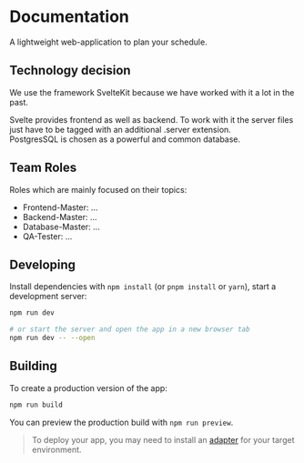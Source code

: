# Documentation

A lightweight web-application to plan your schedule.

## Technology decision

We use the framework SvelteKit because we have worked with it a lot in the past.

Svelte provides frontend as well as backend. To work with it the server files just have to be tagged with an additional .server extension.</br>
PostgresSQL is chosen as a powerful and common database.

## Team Roles

Roles which are mainly focused on their topics:

* Frontend-Master: ...
* Backend-Master: ...
* Database-Master: ...
* QA-Tester: ...

## Developing

Install dependencies with `npm install` (or `pnpm install` or `yarn`), start a development server:

```bash
npm run dev

# or start the server and open the app in a new browser tab
npm run dev -- --open
```

## Building

To create a production version of the app:

```bash
npm run build
```

You can preview the production build with `npm run preview`.

> To deploy your app, you may need to install an [adapter](https://svelte.dev/docs/kit/adapters) for your target environment.
